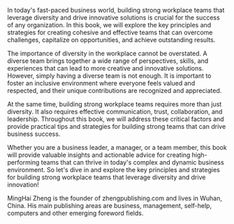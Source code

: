 

In today's fast-paced business world, building strong workplace teams that leverage diversity and drive innovative solutions is crucial for the success of any organization. In this book, we will explore the key principles and strategies for creating cohesive and effective teams that can overcome challenges, capitalize on opportunities, and achieve outstanding results.

The importance of diversity in the workplace cannot be overstated. A diverse team brings together a wide range of perspectives, skills, and experiences that can lead to more creative and innovative solutions. However, simply having a diverse team is not enough. It is important to foster an inclusive environment where everyone feels valued and respected, and their unique contributions are recognized and appreciated.

At the same time, building strong workplace teams requires more than just diversity. It also requires effective communication, trust, collaboration, and leadership. Throughout this book, we will address these critical factors and provide practical tips and strategies for building strong teams that can drive business success.

Whether you are a business leader, a manager, or a team member, this book will provide valuable insights and actionable advice for creating high-performing teams that can thrive in today's complex and dynamic business environment. So let's dive in and explore the key principles and strategies for building strong workplace teams that leverage diversity and drive innovation!

MingHai Zheng is the founder of zhengpublishing.com and lives in Wuhan, China. His main publishing areas are business, management, self-help, computers and other emerging foreword fields.

